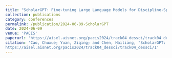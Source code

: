 ```yaml
---
title: "ScholarGPT: Fine-tuning Large Language Models for Discipline-Specific Academic Paper Writing"
collection: publications
category: conferences
permalink: /publication/2024-06-09-ScholarGPT
date: 2024-06-09
venue: 'PACIS'
paperurl: 'https://aisel.aisnet.org/pacis2024/track04_dessci/track04_dessci/1/'
citation: 'Cao, Chuxue; Yuan, Ziqing; and Chen, Hailiang, "ScholarGPT: Fine-tuning Large Language Models for Discipline-Specific Academic Paper Writing" (2024). PACIS 2024 Proceedings. 1. 
https://aisel.aisnet.org/pacis2024/track04_dessci/track04_dessci/1'
---
```

